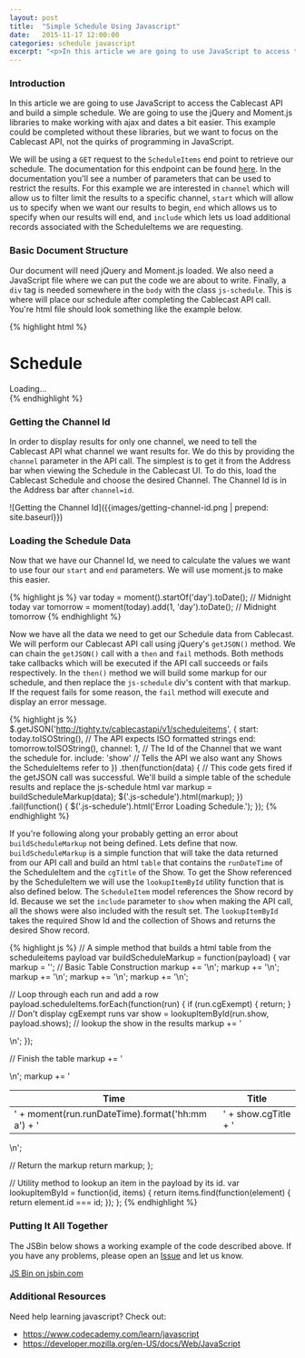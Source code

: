 ```yaml
---
layout: post
title:  "Simple Schedule Using Javascript"
date:   2015-11-17 12:00:00
categories: schedule javascript
excerpt: "<p>In this article we are going to use JavaScript to access the Cablecast API and build a simple schedule. We are going to use the jQuery and Moment.js libraries to make working with ajax and dates a bit easier. This example could be completed without these libraries, but we want to focus on the Cablecast API, not the quirks of programming in JavaScript.</p>"
---
```

<h3>Introduction</h3>
<p>
In this article we are going to use JavaScript to access the Cablecast API and build a simple schedule. We are going to use the jQuery and Moment.js libraries to make working with ajax and dates a bit easier. This example could be completed without these libraries, but we want to focus on the Cablecast API, not the quirks of programming in JavaScript.
</p>

<p>
We will be using a <code>GET</code> request to the <code>ScheduleItems</code> end point to retrieve our schedule. The documentation for this endpoint can be found <a href="http://tighty.tv/CablecastAPI/documentation/Api/GET-v1-scheduleitems_start_end_show_channel_page_size_offset_include_deleted_sort_order_include_since">here</a>. In the documentation you'll see a number of parameters that can be used to restrict the results. For this example we are interested in <code>channel</code> which will allow us to filter limit the results to a specific channel, <code>start</code> which will allow us to specify when we want our results to begin, <code>end</code> which allows us to specify when our results will end, and <code>include</code> which lets us load additional records associated with the ScheduleItems we are requesting.
</p>

<h3>Basic Document Structure</h3>

<p>
Our document will need jQuery and Moment.js loaded. We also need a JavaScript file where we can put the code we are about to write. Finally, a <code>div</code> tag is needed somewhere in the <code>body</code> with the class <code>js-schedule</code>. This is where will place our schedule after completing the Cablecast API call. You're html file should look something like the example below.
</p>

{% highlight html %}
<!DOCTYPE html>
<html>
<head>
<script src="https://code.jquery.com/jquery-1.11.3.js"></script>
<script src="https://cdn.jsdelivr.net/momentjs/2.10.6/moment-with-locales.min.js"></script>
<script src="schedule.js"></script>
  <meta charset="utf-8">
  <title>Simple Cablecast Schedule</title>
</head>
<body>
  <h1>Schedule</h1>
  <!-- A placeholder for our schedule data. The user will see this while the data loads. -->
  <div class="js-schedule">Loading...</div>
</body>
</html>
{% endhighlight %}

<h3>Getting the Channel Id</h3>

<p>
In order to display results for only one channel, we need to tell the Cablecast API what channel we want results for. We do this by providing the <code>channel</code> parameter in the API call. The simplest is to get it from the Address bar when viewing the Schedule in the Cablecast UI. To do this, load the Cablecast Schedule and choose the desired Channel. The Channel Id is in the Address bar after <code>channel=id</code>.
</p>

![Getting the Channel Id]({{images/getting-channel-id.png | prepend: site.baseurl}})

<h3>Loading the Schedule Data</h3>

<p>
Now that we have our Channel Id, we need to calculate the values we want to use four our <code>start</code> and <code>end</code> parameters. We will use moment.js to make this easier.
</p>

{% highlight js %}
var today = moment().startOf('day').toDate(); // Midnight today
var tomorrow = moment(today).add(1, 'day').toDate(); // Midnight tomorrow
{% endhighlight %}

<p>
Now we have all the data we need to get our Schedule data from Cablecast. We will perform our Cablecast API call using jQuery's <code>getJSON()</code> method. We can chain the <code>getJSON()</code> call with a <code>then</code> and <code>fail</code> methods. Both methods take callbacks which will be executed if the API call succeeds or fails respectively. In the <code>then()</code> method we will build some markup for our schedule, and then replace the <code>js-schedule</code> div's content with that markup. If the request fails for some reason, the <code>fail</code> method will execute and display an error message.
</p>

{% highlight js %}
  $.getJSON('http://tighty.tv/cablecastapi/v1/scheduleitems', {
    start: today.toISOString(), // The API expects ISO formatted strings
    end: tomorrow.toISOString(),
    channel: 1, // The Id of the Channel that we want the schedule for.
    include: 'show' // Tells the API we also want any Shows the ScheduleItems refer to
  })
  .then(function(data) {
    // This code gets fired if the getJSON call was successful. We'll build a simple table of the schedule results and replace the js-schedule html
    var markup = buildScheduleMarkup(data);
    $('.js-schedule').html(markup);
  })
  .fail(function() {
    $('.js-schedule').html('Error Loading Schedule.');
  });
{% endhighlight %}

<p>
If you're following along your probably getting an error about <code>buildScheduleMarkup</code> not being defined. Lets define that now. <code>buildScheduleMarkup</code> is a simple function that will take the data returned from our API call and build an html <code>table</code> that contains the <code>runDateTime</code> of the ScheduleItem and the <code>cgTitle</code> of the Show. To get the Show referenced by the ScheduleItem we will use the <code>lookupItemById</code> utility function that is also defined below. The <code>ScheduleItem</code> model references the Show record by Id. Because we set the <code>include</code> parameter to <code>show</code> when making the API call, all the shows were also included with the result set. The <code>lookupItemById</code> takes the required Show Id and the collection of Shows and returns the desired Show record.
</p>

{% highlight js %}
// A simple method that builds a html table from the scheduleitems payload
var buildScheduleMarkup = function(payload) {
  var markup = '';
  // Basic Table Construction
  markup += '<table>\n';
  markup += '<thead>\n';
  markup += '<tr><th>Time</th><th>Title</th></tr>\n';
  markup += '</thead>\n';
  markup += '<tbody>\n';

  // Loop through each run and add a row
  payload.scheduleItems.forEach(function(run) {
    if (run.cgExempt) { return; } // Don't display cgExempt runs
    var show = lookupItemById(run.show, payload.shows); // lookup the show in the results
    markup += '<tr><td>' + moment(run.runDateTime).format('hh:mm a') + '</td><td>' + show.cgTitle + '</td></tr>\n';
  });

  // Finish the table
  markup += '</tbody>\n';
  markup += '</table>\n';

  // Return the markup
  return markup;
};

// Utility method to lookup an item in the payload by its id.
var lookupItemById = function(id, items) {
  return items.find(function(element) {
    return element.id === id;
  });
};
{% endhighlight %}

<h3>Putting It All Together</h3>

<p>
The JSBin below shows a working example of the code described above. If you have any problems, please open an <a href="https://github.com/trms/cablecast-api-examples/issues">Issue</a> and let us know.
</p>

<a class="jsbin-embed" href="http://jsbin.com/fefopo/embed?html,js,output">JS Bin on jsbin.com</a><script src="http://static.jsbin.com/js/embed.min.js?3.35.3"></script>

<h3>Additional Resources</h3>

<p>
Need help learning javascript? Check out:
</p>

<ul>
  <li> <a href="https://www.codecademy.com/learn/javascript">https://www.codecademy.com/learn/javascript</a> </li>
  <li> <a href="https://developer.mozilla.org/en-US/docs/Web/JavaScript">https://developer.mozilla.org/en-US/docs/Web/JavaScript</a> </li>
</ul>
